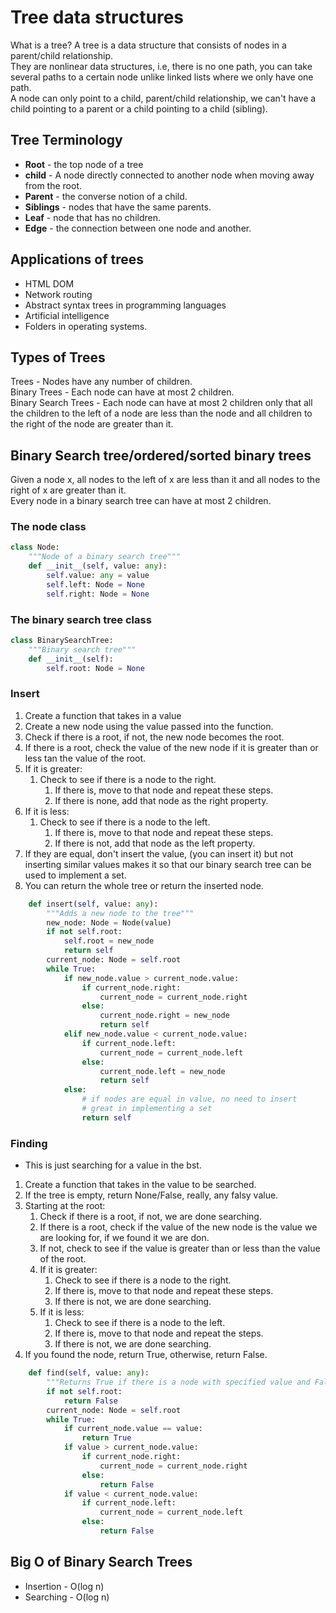 # Tree data structures
What is a tree? A tree is a data structure that consists of nodes in a parent/child relationship.  
They are nonlinear data structures, i.e, there is no one path, you can take several paths to a certain node unlike linked lists where we only have one path.  
A node can only point to a child, parent/child relationship, we can't have a child pointing to a parent or a child pointing to a child (sibling).

## Tree Terminology
- **Root** - the top node of a tree
- **child** - A node directly connected to another node when moving away from the root.
- **Parent** - the converse notion of a child.
- **Siblings** - nodes that have the same parents.
- **Leaf** - node that has no children.
- **Edge** - the connection between one node and another.

## Applications of trees
- HTML DOM
- Network routing
- Abstract syntax trees in programming languages
- Artificial intelligence
- Folders in operating systems.

## Types of Trees
Trees  - Nodes have any number of children.  
Binary Trees  - Each node can have at most 2 children.  
Binary Search Trees - Each node can have at most 2 children only that all the children to the left of a node are less than the node and all children to the right of the node are greater than it.

## Binary Search tree/ordered/sorted binary trees
Given a node x, all nodes to the left of x are less than it and all nodes to the right of x are greater than it.  
Every node in a binary search tree can have at most 2 children.

### The node class
```python
class Node:
    """Node of a binary search tree"""
    def __init__(self, value: any):
        self.value: any = value
        self.left: Node = None
        self.right: Node = None
```

### The binary search tree class
```python
class BinarySearchTree:
    """Binary search tree"""
    def __init__(self):
        self.root: Node = None
```

### Insert
1. Create a function that takes in a value
1. Create a new node using the value passed into the function.
1. Check if there is a root, if not, the new node becomes the root.
1. If there is a root, check the value of the new node if it is greater than or less tan the value of the root.
1. If it is greater:
    1. Check to see if there is a node to the right.
        1. If there is, move to that node and repeat these steps.
        1. If there is none, add that node as the right property.
1. If it is less:
    1. Check to see if there is a node to the left.
        1. If there is, move to that node and repeat these steps.
        1. If there is not, add that node as the left property.
1. If they are equal, don't insert the value, (you can insert it) but not inserting similar values makes it so that our binary search tree can be used to implement a set.
1. You can return the whole tree or return the inserted node.

```python
    def insert(self, value: any):
        """Adds a new node to the tree"""
        new_node: Node = Node(value)
        if not self.root:
            self.root = new_node
            return self
        current_node: Node = self.root
        while True:
            if new_node.value > current_node.value:
                if current_node.right:
                    current_node = current_node.right
                else:
                    current_node.right = new_node
                    return self
            elif new_node.value < current_node.value:
                if current_node.left:
                    current_node = current_node.left
                else:
                    current_node.left = new_node
                    return self
            else:
                # if nodes are equal in value, no need to insert
                # great in implementing a set
                return self
```

### Finding
- This is just searching for a value in the bst.
1. Create a function that takes in the value to be searched.
1. If the tree is empty, return None/False, really, any falsy value.
1. Starting at the root:
    1. Check if there is a root, if not, we are done searching.
    1. If there is a root, check if the value of the new node is the value we are looking for, if we found it we are don.
    1. If not, check to see if the value is greater than or less than the value of the root.
    1. If it is greater:
        1. Check to see if there is a node to the right.
        1. If there is, move to that node and repeat these steps.
        1. If there is not, we are done searching.
    1. If it is less:
        1. Check to see if there is a node to the left.
        1. If there is, move to that node and repeat the steps.
        1. If there is not, we are done searching.
1. If you found the node, return True, otherwise, return False.

```python
    def find(self, value: any):
        """Returns True if there is a node with specified value and False if not"""
        if not self.root:
            return False
        current_node: Node = self.root
        while True:
            if current_node.value == value:
                return True
            if value > current_node.value:
                if current_node.right:
                    current_node = current_node.right
                else:
                    return False
            if value < current_node.value:
                if current_node.left:
                    current_node = current_node.left
                else:
                    return False
```

## Big O of Binary Search Trees
- Insertion - O(log n)
- Searching - O(log n)